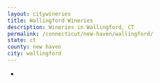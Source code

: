 ```yaml
---
layout: citywineries
title: Wallingford Wineries
description: Wineries in Wallingford, CT
permalink: /connecticut/new-haven/wallingford/
state: ct
county: new haven
city: wallingford
---
```

-
